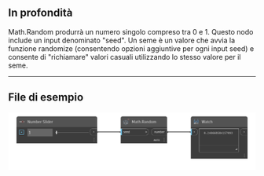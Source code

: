 ## In profondità
Math.Random produrrà un numero singolo compreso tra 0 e 1. Questo nodo include un input denominato "seed". Un seme è un valore che avvia la funzione randomize (consentendo opzioni aggiuntive per ogni input seed) e consente di "richiamare" valori casuali utilizzando lo stesso valore per il seme.
___
## File di esempio

![Math.Random](./DSCore.Math.Random(seed)_img.png)
